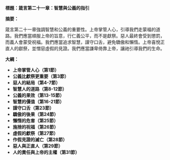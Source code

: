 **標題：箴言第二十一章：智慧與公義的指引**

**摘要：**

箴言第二十一章強調智慧和公義的重要性。上帝掌管人心，引導我們走蒙福的道路。我們應當順服上帝的旨意，行仁義公平，而不是獻祭。惡人最終會受到懲罰，而義人會蒙受祝福。我們應當追求智慧，謹守口舌，避免驕傲和懶惰。上帝喜悅正直人的獻祭，並憎惡虛假的見證。我們應當謙卑倚靠上帝，讓祂引導我們的生命。

**大綱：**

* **上帝掌管人心（第1節）**
* **公義比獻祭更重要（第3節）**
* **惡人的結局（第4-7節）**
* **智慧人的道路（第8-12節）**
* **公義的果效（第13-15節）**
* **智慧的價值（第16-21節）**
* **謹守口舌（第23節）**
* **驕傲的後果（第24節）**
* **懶惰的危害（第25節）**
* **施捨的祝福（第26節）**
* **虛假的獻祭（第27節）**
* **作假見證的滅亡（第28節）**
* **惡人與正直人（第29節）**
* **人的責任與上帝的主權（第31節）**